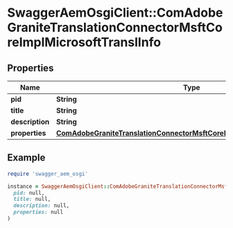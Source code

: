 # SwaggerAemOsgiClient::ComAdobeGraniteTranslationConnectorMsftCoreImplMicrosoftTranslInfo

## Properties

| Name | Type | Description | Notes |
| ---- | ---- | ----------- | ----- |
| **pid** | **String** |  | [optional] |
| **title** | **String** |  | [optional] |
| **description** | **String** |  | [optional] |
| **properties** | [**ComAdobeGraniteTranslationConnectorMsftCoreImplMicrosoftTranslProperties**](ComAdobeGraniteTranslationConnectorMsftCoreImplMicrosoftTranslProperties.md) |  | [optional] |

## Example

```ruby
require 'swagger_aem_osgi'

instance = SwaggerAemOsgiClient::ComAdobeGraniteTranslationConnectorMsftCoreImplMicrosoftTranslInfo.new(
  pid: null,
  title: null,
  description: null,
  properties: null
)
```


